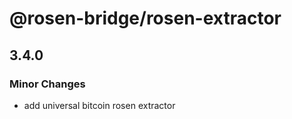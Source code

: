 # @rosen-bridge/rosen-extractor

## 3.4.0

### Minor Changes

- add universal bitcoin rosen extractor
